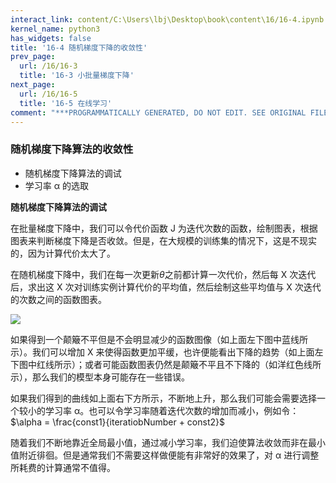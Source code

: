 ```yaml
---
interact_link: content/C:\Users\lbj\Desktop\book\content\16/16-4.ipynb
kernel_name: python3
has_widgets: false
title: '16-4 随机梯度下降的收敛性'
prev_page:
  url: /16/16-3
  title: '16-3 小批量梯度下降'
next_page:
  url: /16/16-5
  title: '16-5 在线学习'
comment: "***PROGRAMMATICALLY GENERATED, DO NOT EDIT. SEE ORIGINAL FILES IN /content***"
---
```


### 随机梯度下降算法的收敛性

+ 随机梯度下降算法的调试
+ 学习率 α 的选取

**随机梯度下降算法的调试**

在批量梯度下降中，我们可以令代价函数 J 为迭代次数的函数，绘制图表，根据图表来判断梯度下降是否收敛。但是，在大规模的训练集的情况下，这是不现实的，因为计算代价太大了。 

在随机梯度下降中，我们在每一次更新$\theta$之前都计算一次代价，然后每 X 次迭代后，求出这 X 次对训练实例计算代价的平均值，然后绘制这些平均值与 X 次迭代的次数之间的函数图表。

![](https://i.loli.net/2018/12/02/5c031d4d11b6c.png)

如果得到一个颠簸不平但是不会明显减少的函数图像（如上面左下图中蓝线所示）。我们可以增加 X 来使得函数更加平缓，也许便能看出下降的趋势（如上面左下图中红线所示）；或者可能函数图表仍然是颠簸不平且不下降的（如洋红色线所示），那么我们的模型本身可能存在一些错误。

如果我们得到的曲线如上面右下方所示，不断地上升，那么我们可能会需要选择一个较小的学习率 α。也可以令学习率随着迭代次数的增加而减小，例如令： 
$\alpha = \frac{const1}{iteratiobNumber + const2}$
 
 随着我们不断地靠近全局最小值，通过减小学习率，我们迫使算法收敛而非在最小值附近徘徊。但是通常我们不需要这样做便能有非常好的效果了，对 α 进行调整所耗费的计算通常不值得。
 
 
